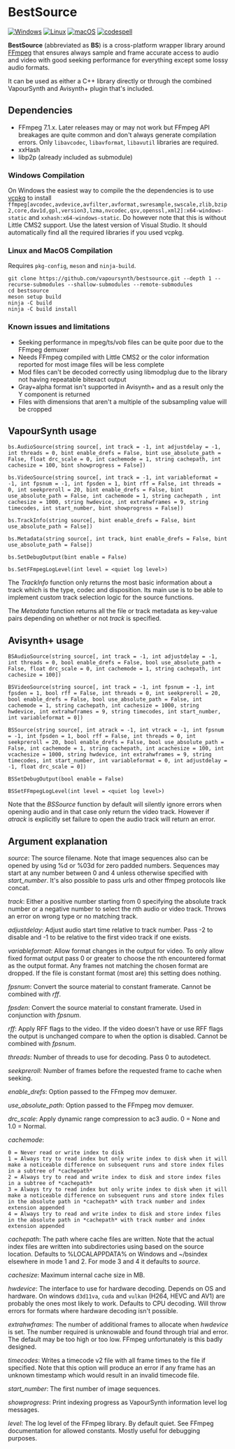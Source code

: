 # BestSource

[![Windows](https://github.com/vapoursynth/bestsource/actions/workflows/windows.yml/badge.svg)](https://github.com/vapoursynth/bestsource/actions/workflows/windows.yml)
[![Linux](https://github.com/vapoursynth/bestsource/actions/workflows/linux.yml/badge.svg)](https://github.com/vapoursynth/bestsource/actions/workflows/linux.yml)
[![macOS](https://github.com/vapoursynth/bestsource/actions/workflows/macos.yml/badge.svg)](https://github.com/vapoursynth/bestsource/actions/workflows/macos.yml)
[![codespell](https://github.com/vapoursynth/bestsource/actions/workflows/codespell.yml/badge.svg)](https://github.com/vapoursynth/bestsource/actions/workflows/codespell.yml)

**BestSource** (abbreviated as **BS**) is a cross-platform wrapper library around [FFmpeg](http://ffmpeg.org)
that ensures always sample and frame accurate access to audio and video with good seeking performance for everything except some lossy audio formats.

It can be used as either a C++ library directly or through the combined VapourSynth and Avisynth+ plugin that's included.

## Dependencies

- FFmpeg 7.1.x. Later releases may or may not work but FFmpeg API breakages are quite common and don't always generate compilation errors. Only `libavcodec`, `libavformat`, `libavutil` libraries are required.
- xxHash
- libp2p (already included as submodule)

### Windows Compilation

On Windows the easiest way to compile the the dependencies is to use [vcpkg](https://vcpkg.io) to install `ffmpeg[avcodec,avdevice,avfilter,avformat,swresample,swscale,zlib,bzip2,core,dav1d,gpl,version3,lzma,nvcodec,qsv,openssl,xml2]:x64-windows-static` and `xxhash:x64-windows-static`. Do however note that this is without Little CMS2 support.
Use the latest version of Visual Studio. It should automatically find all the required libraries if you used vcpkg.

### Linux and MacOS Compilation

Requires `pkg-config`, `meson` and `ninja-build`.

```
git clone https://github.com/vapoursynth/bestsource.git --depth 1 --recurse-submodules --shallow-submodules --remote-submodules
cd bestsource
meson setup build
ninja -C build
ninja -C build install
```

### Known issues and limitations

- Seeking performance in mpeg/ts/vob files can be quite poor due to the FFmpeg demuxer
- Needs FFmpeg compiled with Little CMS2 or the color information reported for most image files will be less complete
- Mod files can't be decoded correctly using libmodplug due to the library not having repeatable bitexact output
- Gray+alpha format isn't supported in Avisynth+ and as a result only the Y component is returned
- Files with dimensions that aren't a multiple of the subsampling value will be cropped

## VapourSynth usage

`bs.AudioSource(string source[, int track = -1, int adjustdelay = -1, int threads = 0, bint enable_drefs = False, bint use_absolute_path = False, float drc_scale = 0, int cachemode = 1, string cachepath, int cachesize = 100, bint showprogress = False])`

`bs.VideoSource(string source[, int track = -1, int variableformat = -1, int fpsnum = -1, int fpsden = 1, bint rff = False, int threads = 0, int seekpreroll = 20, bint enable_drefs = False, bint use_absolute_path = False, int cachemode = 1, string cachepath , int cachesize = 1000, string hwdevice, int extrahwframes = 9, string timecodes, int start_number, bint showprogress = False])`

`bs.TrackInfo(string source[, bint enable_drefs = False, bint use_absolute_path = False])`

`bs.Metadata(string source[, int track, bint enable_drefs = False, bint use_absolute_path = False])`

`bs.SetDebugOutput(bint enable = False)`

`bs.SetFFmpegLogLevel(int level = <quiet log level>)`

The *TrackInfo* function only returns the most basic information about a track which is the type, codec and disposition. Its main use is to be able to implement custom track selection logic for the source functions.

The *Metadata* function returns all the file or track metadata as key-value pairs depending on whether or not *track* is specified.

## Avisynth+ usage

`BSAudioSource(string source[, int track = -1, int adjustdelay = -1, int threads = 0, bool enable_drefs = False, bool use_absolute_path = False, float drc_scale = 0, int cachemode = 1, string cachepath, int cachesize = 100])`

`BSVideoSource(string source[, int track = -1, int fpsnum = -1, int fpsden = 1, bool rff = False, int threads = 0, int seekpreroll = 20, bool enable_drefs = False, bool use_absolute_path = False, int cachemode = 1, string cachepath, int cachesize = 1000, string hwdevice, int extrahwframes = 9, string timecodes, int start_number, int variableformat = 0])`

`BSSource(string source[, int atrack = -1, int vtrack = -1, int fpsnum = -1, int fpsden = 1, bool rff = False, int threads = 0, int seekpreroll = 20, bool enable_drefs = False, bool use_absolute_path = False, int cachemode = 1, string cachepath, int acachesize = 100, int vcachesize = 1000, string hwdevice, int extrahwframes = 9, string timecodes, int start_number, int variableformat = 0, int adjustdelay = -1, float drc_scale = 0])`

`BSSetDebugOutput(bool enable = False)`

`BSSetFFmpegLogLevel(int level = <quiet log level>)`

Note that the *BSSource* function by default will silently ignore errors when opening audio and in that case only return the video track. However if *atrack* is explicitly set failure to open the audio track will return an error.

## Argument explanation

*source*: The source filename. Note that image sequences also can be opened by using %d or %03d for zero padded numbers. Sequences may start at any number between 0 and 4 unless otherwise specified with *start_number*. It's also possible to pass urls and other ffmpeg protocols like concat.

*track*: Either a positive number starting from 0 specifying the absolute track number or a negative number to select the nth audio or video track. Throws an error on wrong type or no matching track.

*adjustdelay*: Adjust audio start time relative to track number. Pass -2 to disable and -1 to be relative to the first video track if one exists.

*variableformat*: Allow format changes in the output for video. To only allow fixed format output pass 0 or greater to choose the nth encountered format as the output format. Any frames not matching the chosen format are dropped. If the file is constant format (most are) this setting does nothing.

*fpsnum*: Convert the source material to constant framerate. Cannot be combined with *rff*.

*fpsden*: Convert the source material to constant framerate. Used in conjunction with *fpsnum*.

*rff*: Apply RFF flags to the video. If the video doesn't have or use RFF flags the output is unchanged compare to when the option is disabled. Cannot be combined with *fpsnum*.

*threads*: Number of threads to use for decoding. Pass 0 to autodetect.

*seekpreroll*: Number of frames before the requested frame to cache when seeking.

*enable_drefs*: Option passed to the FFmpeg mov demuxer.

*use_absolute_path*: Option passed to the FFmpeg mov demuxer.

*drc_scale*: Apply dynamic range compression to ac3 audio. 0 = None and 1.0 = Normal.

*cachemode*:

    0 = Never read or write index to disk
    1 = Always try to read index but only write index to disk when it will make a noticeable difference on subsequent runs and store index files in a subtree of *cachepath*
    2 = Always try to read and write index to disk and store index files in a subtree of *cachepath*
    3 = Always try to read index but only write index to disk when it will make a noticeable difference on subsequent runs and store index files in the absolute path in *cachepath* with track number and index extension appended
    4 = Always try to read and write index to disk and store index files in the absolute path in *cachepath* with track number and index extension appended

*cachepath*: The path where cache files are written. Note that the actual index files are written into subdirectories using based on the source location. Defaults to %LOCALAPPDATA% on Windows and ~/bsindex elsewhere in mode 1 and 2. For mode 3 and 4 it defaults to *source*.

*cachesize*: Maximum internal cache size in MB.

*hwdevice*: The interface to use for hardware decoding. Depends on OS and hardware. On windows `d3d11va`, `cuda` and `vulkan` (H264, HEVC and AV1) are probably the ones most likely to work. Defaults to CPU decoding. Will throw errors for formats where hardware decoding isn't possible.

*extrahwframes*: The number of additional frames to allocate when *hwdevice* is set. The number required is unknowable and found through trial and error. The default may be too high or too low. FFmpeg unfortunately is this badly designed.

*timecodes*: Writes a timecode v2 file with all frame times to the file if specified. Note that this option will produce an error if any frame has an unknown timestamp which would result in an invalid timecode file.

*start_number*: The first number of image sequences.

*showprogress*: Print indexing progress as VapourSynth information level log messages.

*level*: The log level of the FFmpeg library. By default quiet. See FFmpeg documentation for allowed constants. Mostly useful for debugging purposes.
